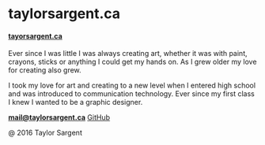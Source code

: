 # taylorsargent.ca

#### [tayorsargent.ca](https://taylorsargent.ca)

Ever since I was little I was always creating art, whether it was with paint, crayons, sticks or anything I could get my hands on. As I grew older my love for creating also grew.

I took my love for art and creating to a new level when I entered high school and was introduced to communication technology. Ever since my first class I knew I wanted to be a graphic designer.

**[mail@taylorsargent.ca](mailto:mail.taylorsargent.ca)**
[GitHub](https://github.com/taylorsargent)

@ 2016 Taylor Sargent
